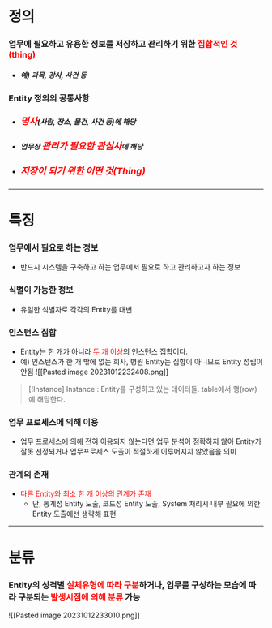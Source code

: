 # 정의
### 업무에 필요하고 유용한 정보를 저장하고 관리하기 위한 <font color="#ff0000">집합적인 것(thing)</font>
- ##### 예) 과목, 강사, 사건 등
### Entity 정의의 공통사항
- ##### <font size=4 color="#ff0000">명사</font>(사람, 장소, 물건, 사건 등)에 해당
- ##### 업무상 <font size=4 color="#ff0000">관리가 필요한 관심사</font>에 해당
- ##### <font size=4 color="#ff0000">저장이 되기 위한 어떤 것(Thing)</font>

---

# 특징
### 업무에서 필요로 하는 정보
- 반드시 시스템을 구축하고 하는 업무에서 필요로 하고 관리하고자 하는 정보
### 식별이 가능한 정보
- 유일한 식별자로 각각의 Entity를 대변
### 인스턴스 집합
- Entity는 한 개가 아니라 <font color="#ff0000">두 개 이상</font>의 인스턴스 집합이다.
- 예) 인스턴스가 한 개 밖에 없는 회사, 병원 Entity는 집합이 아니므로 Entity 성립이 안됨
	![[Pasted image 20231012232408.png]]
> [!Instance]
> Instance : Entity를 구성하고 있는 데이터들. table에서 행(row)에 해당한다.
### 업무 프로세스에 의해 이용
- 업무 프로세스에 의해 전혀 이용되지 않는다면 업무 분석이 정확하지 않아 Entity가 잘못 선정되거나 업무프로세스 도출이 적절하게 이루어지지 않았음을 의미
### 관계의 존재
- <font color="#ff0000">다른 Entity와 최소 한 개 이상의 관계가 존재</font>
	- 단, 통계성 Entity 도출, 코드성 Entity 도출, System 처리시 내부 필요에 의한 Entity 도출에선 생략해 표현

---

# 분류
### Entity의 성격별 <font color="#ff0000">실체유형에 따라 구분</font>하거나, 업무를 구성하는 모습에 따라 구분되는 <font color="#ff0000">발생시점에 의해 분류</font> 가능

![[Pasted image 20231012233010.png]]